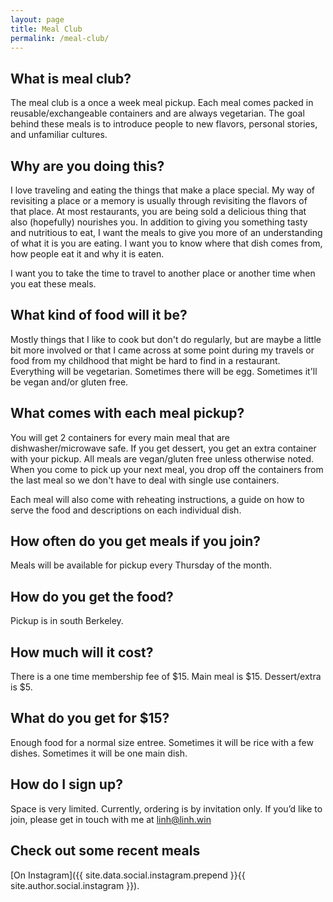 ```yaml
---
layout: page
title: Meal Club
permalink: /meal-club/
---
```


## What is meal club?

The meal club is a once a week meal pickup.  Each meal comes packed in reusable/exchangeable containers and are always vegetarian.  The goal behind these meals is to introduce people to new flavors, personal stories, and unfamiliar cultures.

## Why are you doing this?

I love traveling and eating the things that make a place special.  My way of revisiting a place or a memory is usually through revisiting the flavors of that place.  At most restaurants, you are being sold a delicious thing that also (hopefully) nourishes you.  In addition to giving you something tasty and nutritious to eat, I want the meals to give you more of an understanding of what it is you are eating.  I want you to know where that dish comes from, how people eat it and why it is eaten.

I want you to take the time to travel to another place or another time when you eat these meals.

## What kind of food will it be?

Mostly things that I like to cook but don't do regularly, but are maybe a little bit more involved or that I came across at some point during my travels or food from my childhood that might be hard to find in a restaurant.  Everything will be vegetarian. Sometimes there will be egg.  Sometimes it'll be vegan and/or gluten free.

## What comes with each meal pickup?

You will get 2 containers for every main meal that are dishwasher/microwave safe.  If you get dessert, you get an extra container with your pickup.  All meals are vegan/gluten free unless otherwise noted.  When you come to pick up your next meal, you drop off the containers from the last meal so we don't have to deal with single use containers.

Each meal will also come with reheating instructions, a guide on how to serve the food and descriptions on each individual dish.

## How often do you get meals if you join?

Meals will be available for pickup every Thursday of the month.

## How do you get the food?

Pickup is in south Berkeley.

## How much will it cost?

There is a one time membership fee of $15.  Main meal is $15.  Dessert/extra is $5.

## What do you get for $15?

Enough food for a normal size entree.  Sometimes it will be rice with a few dishes.  Sometimes it will be one main dish.

## How do I sign up?

Space is very limited.  Currently, ordering is by invitation only.  If you’d like to join, please get in touch with me at linh@linh.win

## Check out some recent meals

[On Instagram]({{ site.data.social.instagram.prepend }}{{ site.author.social.instagram }}).
